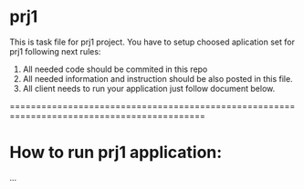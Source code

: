 # prj1

This is task file for prj1 project.
You have to setup choosed aplication set for prj1 following next rules:
1. All needed code should be commited in this repo
2. All needed information and instruction should be also posted in this file.
3. All client needs to run your application just follow document below.

===========================================================================================

# How to run prj1 application:
...
